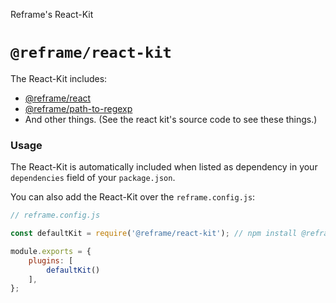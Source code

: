 Reframe's React-Kit

# `@reframe/react-kit`

The React-Kit includes:
 - [@reframe/react](/react)
 - [@reframe/path-to-regexp](/path-to-regexp)
 - And other things. (See the react kit's source code to see these things.)

### Usage

The React-Kit is automatically included when listed as dependency in your `dependencies` field of your `package.json`.

You can also add the React-Kit over the `reframe.config.js`:

~~~js
// reframe.config.js

const defaultKit = require('@reframe/react-kit'); // npm install @reframe/react-kit

module.exports = {
    plugins: [
        defaultKit()
    ],
};
~~~

